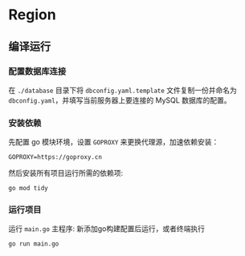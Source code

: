 # Region
## 编译运行

### 配置数据库连接
在 `./database` 目录下将 `dbconfig.yaml.template` 文件复制一份并命名为 `dbconfig.yaml`，并填写当前服务器上要连接的 MySQL 数据库的配置。

### 安装依赖
先配置 go 模块环境，设置 `GOPROXY` 来更换代理源，加速依赖安装：
```
GOPROXY=https://goproxy.cn
```
然后安装所有项目运行所需的依赖项: 
```shell
go mod tidy
```

### 运行项目
运行 `main.go` 主程序: 新添加go构建配置后运行，或者终端执行
```shell
go run main.go
```